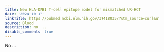```yaml
---
title: New HLA-DPB1 T-cell epitope model for mismatched UR-HCT
date: '2024-10-17'
linkTitle: https://pubmed.ncbi.nlm.nih.gov/39418035/?utm_source=curl&utm_medium=rss&utm_campaign=journals&utm_content=7603509&fc=None&ff=20241017182559&v=2.18.0.post9+e462414
source: Blood
description: No ...
disable_comments: true
---
```

No ...